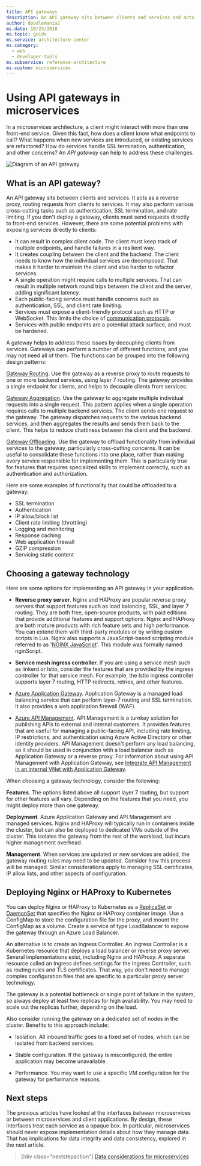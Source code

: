 ```yaml
---
title: API gateways
description: An API gateway sits between clients and services and acts as a reverse proxy. Learn how to choose an API gateway technology for a microservice.
author: doodlemania2
ms.date: 10/23/2018
ms.topic: guide
ms.service: architecture-center
ms.category:
  - web
  - developer-tools
ms.subservice: reference-architecture
ms.custom: microservices
---
```


# Using API gateways in microservices

In a microservices architecture, a client might interact with more than one front-end service. Given this fact, how does a client know what endpoints to call? What happens when new services are introduced, or existing services are refactored? How do services handle SSL termination, authentication, and other concerns? An *API gateway* can help to address these challenges.

![Diagram of an API gateway](../images/gateway.png)

<!-- markdownlint-disable MD026 -->

## What is an API gateway?

<!-- markdownlint-enable MD026 -->

An API gateway sits between clients and services. It acts as a reverse proxy, routing requests from clients to services. It may also perform various cross-cutting tasks such as authentication, SSL termination, and rate limiting. If you don't deploy a gateway, clients must send requests directly to front-end services. However, there are some potential problems with exposing services directly to clients:

- It can result in complex client code. The client must keep track of multiple endpoints, and handle failures in a resilient way.
- It creates coupling between the client and the backend. The client needs to know how the individual services are decomposed. That makes it harder to maintain the client and also harder to refactor services.
- A single operation might require calls to multiple services. That can result in multiple network round trips between the client and the server, adding significant latency.
- Each public-facing service must handle concerns such as authentication, SSL, and client rate limiting.
- Services must expose a client-friendly protocol such as HTTP or WebSocket. This limits the choice of [communication protocols](./interservice-communication.md).
- Services with public endpoints are a potential attack surface, and must be hardened.

A gateway helps to address these issues by decoupling clients from services. Gateways can perform a number of different functions, and you may not need all of them. The functions can be grouped into the following design patterns:

[Gateway Routing](../../patterns/gateway-routing.md). Use the gateway as a reverse proxy to route requests to one or more backend services, using layer 7 routing. The gateway provides a single endpoint for clients, and helps to decouple clients from services.

[Gateway Aggregation](../../patterns/gateway-aggregation.md). Use the gateway to aggregate multiple individual requests into a single request. This pattern applies when a single operation requires calls to multiple backend services. The client sends one request to the gateway. The gateway dispatches requests to the various backend services, and then aggregates the results and sends them back to the client. This helps to reduce chattiness between the client and the backend.

[Gateway Offloading](../../patterns/gateway-offloading.md). Use the gateway to offload functionality from individual services to the gateway, particularly cross-cutting concerns. It can be useful to consolidate these functions into one place, rather than making every service responsible for implementing them. This is particularly true for features that requires specialized skills to implement correctly, such as authentication and authorization.

Here are some examples of functionality that could be offloaded to a gateway:

- SSL termination
- Authentication
- IP allow/block list
- Client rate limiting (throttling)
- Logging and monitoring
- Response caching
- Web application firewall
- GZIP compression
- Servicing static content

## Choosing a gateway technology

Here are some options for implementing an API gateway in your application.

- **Reverse proxy server**. Nginx and HAProxy are popular reverse proxy servers that support features such as load balancing, SSL, and layer 7 routing. They are both free, open-source products, with paid editions that provide additional features and support options. Nginx and HAProxy are both mature products with rich feature sets and high performance. You can extend them with third-party modules or by writing custom scripts in Lua. Nginx also supports a JavaScript-based scripting module referred to as '[NGINX JavaScript](https://www.nginx.com/blog/introduction-nginscript/)'. This module was formally named nginScript.

- **Service mesh ingress controller**. If you are using a service mesh such as linkerd or Istio, consider the features that are provided by the ingress controller for that service mesh. For example, the Istio ingress controller supports layer 7 routing, HTTP redirects, retries, and other features.

- [Azure Application Gateway](/azure/application-gateway/). Application Gateway is a managed load balancing service that can perform layer-7 routing and SSL termination. It also provides a web application firewall (WAF).

- [Azure API Management](/azure/api-management/). API Management is a turnkey solution for publishing APIs to external and internal customers. It provides features that are useful for managing a public-facing API, including rate limiting, IP restrictions, and authentication using Azure Active Directory or other identity providers. API Management doesn't perform any load balancing, so it should be used in conjunction with a load balancer such as Application Gateway or a reverse proxy. For information about using API Management with Application Gateway, see [Integrate API Management in an internal VNet with Application Gateway](/azure/api-management/api-management-howto-integrate-internal-vnet-appgateway).

When choosing a gateway technology, consider the following:

**Features**. The options listed above all support layer 7 routing, but support for other features will vary. Depending on the features that you need, you might deploy more than one gateway.

**Deployment**. Azure Application Gateway and API Management are managed services. Nginx and HAProxy will typically run in containers inside the cluster, but can also be deployed to dedicated VMs outside of the cluster. This isolates the gateway from the rest of the workload, but incurs higher management overhead.

**Management**. When services are updated or new services are added, the gateway routing rules may need to be updated. Consider how this process will be managed. Similar considerations apply to managing SSL certificates, IP allow lists, and other aspects of configuration.

## Deploying Nginx or HAProxy to Kubernetes

You can deploy Nginx or HAProxy to Kubernetes as a [ReplicaSet](https://kubernetes.io/docs/concepts/workloads/controllers/replicaset/) or [DaemonSet](https://kubernetes.io/docs/concepts/workloads/controllers/daemonset/) that specifies the Nginx or HAProxy container image. Use a ConfigMap to store the configuration file for the proxy, and mount the ConfigMap as a volume. Create a service of type LoadBalancer to expose the gateway through an Azure Load Balancer.

An alternative is to create an Ingress Controller. An Ingress Controller is a Kubernetes resource that deploys a load balancer or reverse proxy server. Several implementations exist, including Nginx and HAProxy. A separate resource called an Ingress defines settings for the Ingress Controller, such as routing rules and TLS certificates. That way, you don't need to manage complex configuration files that are specific to a particular proxy server technology.

The gateway is a potential bottleneck or single point of failure in the system, so always deploy at least two replicas for high availability. You may need to scale out the replicas further, depending on the load.

Also consider running the gateway on a dedicated set of nodes in the cluster. Benefits to this approach include:

- Isolation. All inbound traffic goes to a fixed set of nodes, which can be isolated from backend services.

- Stable configuration. If the gateway is misconfigured, the entire application may become unavailable.

- Performance. You may want to use a specific VM configuration for the gateway for performance reasons.

## Next steps

The previous articles have looked at the interfaces *between* microservices or between microservices and client applications. By design, these interfaces treat each service as a opaque box. In particular, microservices should never expose implementation details about how they manage data. That has implications for data integrity and data consistency, explored in the next article.

> [!div class="nextstepaction"]
> [Data considerations for microservices](./data-considerations.md)